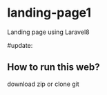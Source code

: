 # landing-page1
 Landing page using Laravel8
 
#update:
## How to run this web?
download zip or clone git

